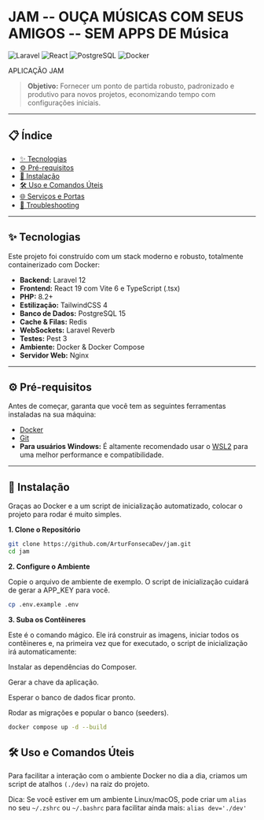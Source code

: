 # JAM -- OUÇA MÚSICAS COM SEUS AMIGOS -- SEM APPS DE Música

![Laravel](https://img.shields.io/badge/Laravel-12.x-FF2D20?style=for-the-badge&logo=laravel)
![React](https://img.shields.io/badge/React-19.x-20232A?style=for-the-badge&logo=react)
![PostgreSQL](https://img.shields.io/badge/PostgreSQL-15-316192?style=for-the-badge&logo=postgresql)
![Docker](https://img.shields.io/badge/Docker-Ready-2496ED?style=for-the-badge&logo=docker)

APLICAÇÃO JAM

> **Objetivo:** Fornecer um ponto de partida robusto, padronizado e produtivo para novos projetos, economizando tempo com configurações iniciais.

---
## 📋 Índice

- [✨ Tecnologias](#-tecnologias)
- [⚙️ Pré-requisitos](#-pré-requisitos)
- [🚀 Instalação](#-instalação)
- [🛠️ Uso e Comandos Úteis](#-uso-e-comandos-úteis)
- [🌐 Serviços e Portas](#-serviços-e-portas)
- [🤔 Troubleshooting](#-troubleshooting)

---
## ✨ Tecnologias

Este projeto foi construído com um stack moderno e robusto, totalmente containerizado com Docker:

-   **Backend:** Laravel 12
-   **Frontend:** React 19 com Vite 6 e TypeScript (.tsx)
-   **PHP:** 8.2+
-   **Estilização:** TailwindCSS 4
-   **Banco de Dados:** PostgreSQL 15
-   **Cache & Filas:** Redis
-   **WebSockets:** Laravel Reverb
-   **Testes:** Pest 3
-   **Ambiente:** Docker & Docker Compose
-   **Servidor Web:** Nginx

---
## ⚙️ Pré-requisitos

Antes de começar, garanta que você tem as seguintes ferramentas instaladas na sua máquina:

-   [Docker](https://www.docker.com/products/docker-desktop/)
-   [Git](https://git-scm.com/)
-   **Para usuários Windows:** É altamente recomendado usar o [WSL2](https://learn.microsoft.com/pt-br/windows/wsl/install) para uma melhor performance e compatibilidade.

---
## 🚀 Instalação

Graças ao Docker e a um script de inicialização automatizado, colocar o projeto para rodar é muito simples.

**1. Clone o Repositório**
```bash
git clone https://github.com/ArturFonsecaDev/jam.git
cd jam
```

**2. Configure o Ambiente**

Copie o arquivo de ambiente de exemplo. O script de inicialização cuidará de gerar a APP_KEY para você.

```bash
cp .env.example .env
```

**3. Suba os Contêineres**

Este é o comando mágico. Ele irá construir as imagens, iniciar todos os contêineres e, na primeira vez que for executado, o script de inicialização irá automaticamente:

Instalar as dependências do Composer.

Gerar a chave da aplicação.

Esperar o banco de dados ficar pronto.

Rodar as migrações e popular o banco (seeders).

```bash
docker compose up -d --build
```

## 🛠️ Uso e Comandos Úteis

Para facilitar a interação com o ambiente Docker no dia a dia, criamos um script de atalhos `(./dev)` na raiz do projeto.

Dica: Se você estiver em um ambiente Linux/macOS, pode criar um `alias` no seu `~/.zshrc` ou `~/.bashrc` para facilitar ainda mais: `alias dev='./dev'`
